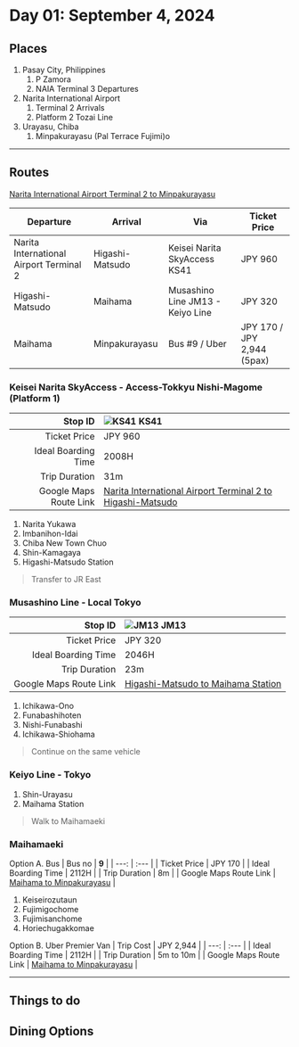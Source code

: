 # Day 01: September 4, 2024

## Places
1. Pasay City, Philippines
    1. P Zamora
    2. NAIA Terminal 3 Departures
2. Narita International Airport
    1. Terminal 2 Arrivals
    2. Platform 2 Tozai Line
3. Urayasu, Chiba
    1. Minpakurayasu (Pal Terrace Fujimi)o

---

## Routes

[Narita International Airport Terminal 2 to Minpakurayasu](https://maps.app.goo.gl/HotoQxdPceBr5bqc9)

| Departure | Arrival | Via | Ticket Price |
| --- | --- | --- | --- |
| Narita International Airport Terminal 2 | Higashi-Matsudo | Keisei Narita SkyAccess KS41 | JPY 960 |
| Higashi-Matsudo | Maihama | Musashino Line JM13 - Keiyo Line | JPY 320 |
| Maihama | Minpakurayasu | Bus #9 / Uber | JPY 170 / JPY 2,944 (5pax) |

### Keisei Narita SkyAccess - Access-Tokkyu Nishi-Magome (**Platform 1**)
| Stop ID | ![KS41](https://maps.gstatic.com/mapfiles/transit/iw2/svg/jp2ltr-v2/keisei/KSn.svg) **KS41** |
| ---: | :--- |
| Ticket Price | JPY 960 |
| Ideal Boarding Time | 2008H |
| Trip Duration | 31m |
| Google Maps Route Link | [Narita International Airport Terminal 2 to Higashi-Matsudo](https://maps.app.goo.gl/otqDU1kBY2Uyav1F8) |

1. Narita Yukawa
2. Imbanihon-Idai
3. Chiba New Town Chuo
4. Shin-Kamagaya
5. Higashi-Matsudo Station

> Transfer to JR East

### Musashino Line - Local Tokyo
| Stop ID | ![JM13](https://maps.gstatic.com/mapfiles/transit/iw2/svg/jp2ltr/JM.svg) **JM13** |
| ---: | :--- |
| Ticket Price | JPY 320 |
| Ideal Boarding Time | 2046H |
| Trip Duration | 23m |
| Google Maps Route Link | [Higashi-Matsudo to Maihama Station](https://maps.app.goo.gl/Q12o4ii2PiEdfq4UA)

1. Ichikawa-Ono
2. Funabashihoten
3. Nishi-Funabashi
4. Ichikawa-Shiohama

> Continue on the same vehicle

### Keiyo Line - Tokyo
1. Shin-Urayasu
2. Maihama Station

> Walk to Maihamaeki

### Maihamaeki

Option A. Bus
| Bus no | **9** |
| ---: | :--- |
| Ticket Price | JPY 170 |
| Ideal Boarding Time | 2112H |
| Trip Duration | 8m |
| Google Maps Route Link | [Maihama to Minpakurayasu](https://maps.app.goo.gl/ewVe8jz7cFdchc3k6) |

1. Keiseirozutaun
2. Fujimigochome
3. Fujimisanchome
4. Horiechugakkomae

Option B. Uber Premier Van
| Trip Cost | JPY 2,944 |
| ---: | :--- |
| Ideal Boarding Time | 2112H |
| Trip Duration | 5m to 10m |
| Google Maps Route Link | [Maihama to Minpakurayasu](https://maps.app.goo.gl/wb7CivPKZCtosytZ8) |

---


## Things to do

## Dining Options
